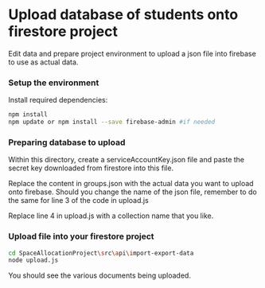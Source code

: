 # Upload database of students onto firestore project

Edit data and prepare project environment to upload a json file into firebase to use as actual data.


### Setup the environment

Install required dependencies:

```bash
npm install
npm update or npm install --save firebase-admin #if needed
```

### Preparing database to upload

Within this directory, create a serviceAccountKey.json file and paste the secret key downloaded from firestore into this file.

Replace the content in groups.json with the actual data you want to upload onto firebase. 
Should you change the name of the json file, remember to do the same for line 3 of the code in upload.js

Replace line 4 in upload.js with a collection name that you like. 

### Upload file into your firestore project

```bash
cd SpaceAllocationProject\src\api\import-export-data
node upload.js
```

You should see the various documents being uploaded.


